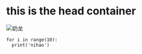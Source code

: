 # this is the head container
![奶龙](https://octodex.github.com/images/yaktocat.png)
```
for i in range(10):
  print('nihao')
```
